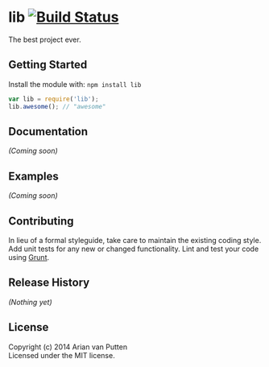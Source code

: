 # lib [![Build Status](https://secure.travis-ci.org/arian/lib.png?branch=master)](http://travis-ci.org/arian/lib)

The best project ever.

## Getting Started
Install the module with: `npm install lib`

```javascript
var lib = require('lib');
lib.awesome(); // "awesome"
```

## Documentation
_(Coming soon)_

## Examples
_(Coming soon)_

## Contributing
In lieu of a formal styleguide, take care to maintain the existing coding style. Add unit tests for any new or changed functionality. Lint and test your code using [Grunt](http://gruntjs.com/).

## Release History
_(Nothing yet)_

## License
Copyright (c) 2014 Arian van Putten  
Licensed under the MIT license.
